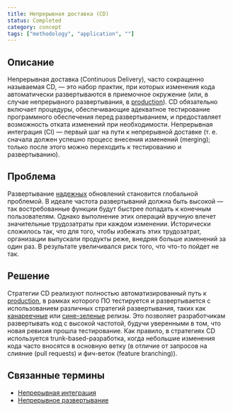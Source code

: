 ```yaml
---
title: Непрерывная доставка (CD)
status: Completed
category: concept
tags: ["methodology", "application", ""]
---
```


## Описание

Непрерывная доставка (Continuous Delivery), часто сокращенно называемая CD, — это набор практик, 
при которых изменения кода автоматически развертываются в приемочное окружение 
(или, в случае непрерывного развертывания, в [production](/production/)).
CD обязательно включает процедуры, обеспечивающие адекватное тестирование программного обеспечения 
перед развертыванием, и предоставляет возможность отката изменений при необходимости.
Непрерывная интеграция (CI) — первый шаг на пути к непрерывной доставке 
(т. е. сначала должен успешно процесс внесения изменений (merging); только после этого можно переходить к тестированию и развертыванию).

## Проблема

Развертывание [надежных](/reliability/) обновлений становится глобальной проблемой.
В идеале частота развертываний должна быть высокой — так востребованные функции будут быстрее попадать к конечным пользователям.
Однако выполнение этих операций вручную влечет значительные трудозатраты при каждом изменении.
Исторически сложилось так, что для того, чтобы избежать этих трудозатрат, организации выпускали продукты реже, 
внедряя больше изменений за один раз. В результате увеличивался риск того, что что-то пойдет не так.

## Решение

Стратегии CD реализуют полностью автоматизированный путь к [production](/production/), 
в рамках которого ПО тестируется и развертывается с использованием различных стратегий развертывания, 
таких как [канареечные](/canary-deployment/) или [сине-зеленые](/blue-green-deployment/) релизы.
Это позволяет разработчикам развертывать код с высокой частотой, будучи уверенными в том, что новая ревизия прошла тестирование.
Как правило, в стратегиях CD используется trunk-based-разработка, когда небольшие изменения кода часто вносятся в основную ветку 
(в отличие от запросов на слияние (pull requests) и фич-веток (feature branching)).

## Связанные термины

* [Непрерывная интеграция](/continuous-integration/)
* [Непрерывное развертывание](/continuous-deployment/)
